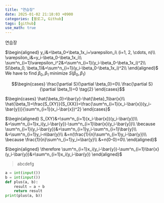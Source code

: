 ```yaml
---
title: "연습장"
date: 2025-01-02 21:18:03 +0900
categories: [블로그, Github]
tags: [github]
use_math: true
---
```


연습장

$\begin{aligned}
y_i&=\beta_0+\beta_1x_i+\varepsilon_i\ (i=1, 2, \cdots, n)\\
\varepsilon_i&=y_i-\beta_0-\beta_1x_i\\
\sum^n_{i=1}\varepsilon_i^2&=\sum^n_{i=1}(y_i-\beta_0-\beta_1x_i)^2\\
S(\beta_0, \beta_1)&=\sum^n_{i=1}(y_i-\beta_0-\beta_1x_i)^2\\
\end{aligned}$  
We have to find $\beta_0, \beta_1$ minimize $S(\beta_0, \beta_1)$

$$\begin{cases}
\frac{\partial S}{\partial \beta_0}=0\\
\frac{\partial S}{\partial \beta_1}=0
\tag{2}
\end{cases}$$

$\begin{cases}
\hat{\beta_0}=\bar{y}-\hat{\beta}_1\bar{x}\\
\hat{\beta_1}=\frac{S_{XY}}{S_{XX}}=\frac{\sum^n_{i=1}(x_i-\bar{x})(y_i-\bar{y})}{\sum^n_{i=1}(x_i-\bar{x})^2}
\end{cases}$

$\begin{aligned}
S_{XY}&=\sum^n_{i=1}(x_i-\bar{x})(y_i-\bar{y})\\
&=\sum^n_{i=1}x_i(y_i-\bar{y})-\sum^n_{i=1}\bar{x}(y_i-\bar{y})\\
\because \sum^n_{i=1}(y_i-\bar{y})&=\sum^n_{i=1}y_i-\sum^n_{i=1}\bar{y}\\
&=\sum^n_{i=1}y_i-n\bar{y}\\
&=n(\frac{1}{n}\sum^n_{i=1}y_i-\bar{y})\\
\because \frac{1}{n}\sum^n_{i=1}y_i=\bar{y}\\
&=n(0-0)=0\\
\end{aligned}$

$\begin{aligned}
\therefore \sum^n_{i=1}x_i(y_i-\bar{y})-\sum^n_{i=1}\bar{x}(y_i-\bar{y})&=\sum^n_{i=1}x_i(y_i-\bar{y})
\end{aligned}$

> abcdefg

````python
a = int(input())
b = int(input())
def plus(a, b):
    result = a + b
    return result
print(plus(a, b))
````